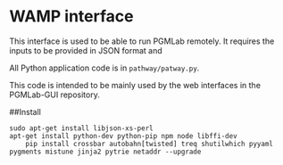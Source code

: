 # WAMP interface

This interface is used to be able to run PGMLab remotely. It requires the inputs to be provided in JSON format and 

All Python application code is in `pathway/patway.py`.

This code is intended to be mainly used by the web interfaces in the PGMLab-GUI repository. 

##Install

	sudo apt-get install libjson-xs-perl
	apt-get install python-dev python-pip npm node libffi-dev
        pip install crossbar autobahn[twisted] treq shutilwhich pyyaml pygments mistune jinja2 pytrie netaddr --upgrade
